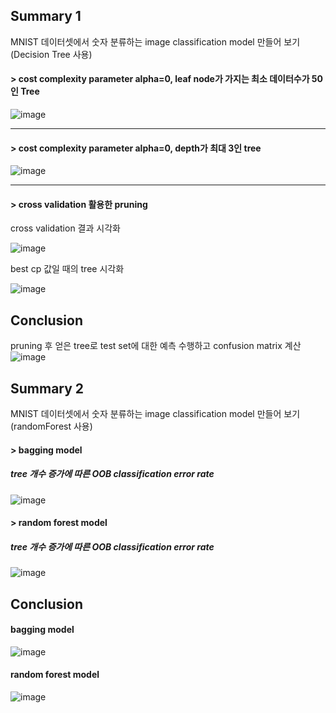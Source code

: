 ## Summary 1

MNIST 데이터셋에서 숫자 분류하는 image classification model 만들어 보기 (Decision Tree 사용) 

#### > cost complexity parameter alpha=0, leaf node가 가지는 최소 데이터수가 50인 Tree
![image](https://user-images.githubusercontent.com/87505072/130914627-d8432420-73eb-49d1-9aee-01f0303f5830.png)

---

#### > cost complexity parameter alpha=0, depth가 최대 3인 tree 
![image](https://user-images.githubusercontent.com/87505072/130914692-6421b346-8ce3-4de6-81f1-9f2c59222820.png)

---

#### > cross validation 활용한 pruning

cross validation 결과 시각화 

![image](https://user-images.githubusercontent.com/87505072/130914812-dfcd5b98-31bc-4ca4-91aa-f032c5f1d8d6.png)

best cp 값일 때의 tree 시각화 

![image](https://user-images.githubusercontent.com/87505072/130915027-4814011b-3ee0-41e2-9289-8ae838709fe7.png)


## Conclusion
pruning 후 얻은 tree로 test set에 대한 예측 수행하고 confusion matrix 계산 
![image](https://user-images.githubusercontent.com/87505072/130915254-35868fd2-7c6a-45b7-a161-e16fcae35f5f.png)

## Summary 2

MNIST 데이터셋에서 숫자 분류하는 image classification model 만들어 보기 (randomForest 사용) 

#### > bagging model 

##### tree 개수 증가에 따른 OOB classification error rate 
![image](https://user-images.githubusercontent.com/87505072/130915765-4687ddcd-49de-45e8-9ea3-1afb285d4e34.png)

#### > random forest model 

##### tree 개수 증가에 따른 OOB classification error rate
![image](https://user-images.githubusercontent.com/87505072/130915890-a8f69bbd-5dc1-408c-9b22-ed14864c755b.png)

## Conclusion 

#### bagging model 
![image](https://user-images.githubusercontent.com/87505072/130916631-065532aa-dd9c-403d-a804-a0acad60e5f6.png)

#### random forest model
![image](https://user-images.githubusercontent.com/87505072/130916668-236dd982-5749-4042-962b-8237e593650f.png)
